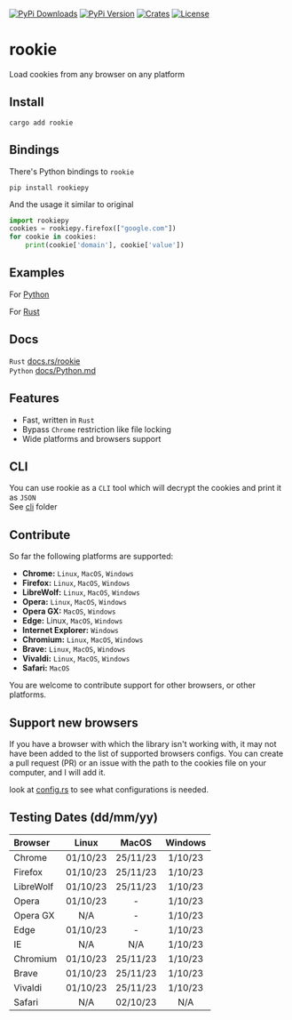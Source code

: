 [![PyPi Downloads][PyPi-downloads]][PyPi-url]
[![PyPi Version][PyPi-version]][PyPi-url]
[![Crates][Crates-badge]][Crates-url]
[![License][License-shield]][License-url]


# rookie
Load cookies from any browser on any platform

## Install
```shell
cargo add rookie
```

## Bindings
There's Python bindings to `rookie`
```shell
pip install rookiepy
```
And the usage it similar to original
```python
import rookiepy
cookies = rookiepy.firefox(["google.com"])
for cookie in cookies:
    print(cookie['domain'], cookie['value'])
```

## Examples
For [Python](https://github.com/thewh1teagle/rookie/tree/main/examples)

For [Rust](https://github.com/thewh1teagle/rookie/tree/main/rookie-rs/examples)

## Docs
`Rust` [docs.rs/rookie](https://docs.rs/rookie)  
`Python` [docs/Python.md](docs/Python.md)

## Features
- Fast, written in `Rust`
- Bypass `Chrome` restriction like file locking
- Wide platforms and browsers support

## CLI
You can use rookie as a `CLI` tool which will decrypt the cookies and print it as `JSON`  
See [cli](https://github.com/thewh1teagle/rookie/tree/main/cli) folder

## Contribute
So far the following platforms are supported:

* **Chrome:** `Linux`, `MacOS`, `Windows`
* **Firefox:** `Linux`, `MacOS`, `Windows`
* **LibreWolf:** `Linux`, `MacOS`, `Windows`
* **Opera:** `Linux`, `MacOS`, `Windows`
* **Opera GX:** `MacOS`, `Windows`
* **Edge:** Linux, `MacOS`, `Windows`
* **Internet Explorer:** `Windows`
* **Chromium:** `Linux`, `MacOS`, `Windows`
* **Brave:** `Linux`, `MacOS`, `Windows`
* **Vivaldi:** `Linux`, `MacOS`, `Windows`
* **Safari:** `MacOS`

You are welcome to contribute support for other browsers, or other platforms.

## Support new browsers
If you have a browser with which the library isn't working with, it may not have been added to the list of supported browsers configs. You can create a pull request (PR) or an issue with the path to the cookies file on your computer, and I will add it.

look at [config.rs](https://github.com/thewh1teagle/rookie/blob/main/rookie-rs/src/config.rs) to see what configurations is needed.

## Testing Dates  (dd/mm/yy)

Browser  |  Linux    |  MacOS   | Windows  |
:------  | :------:  | :------: | :------: |
Chrome   | 01/10/23  | 25/11/23 |  1/10/23 |
Firefox  | 01/10/23  | 25/11/23 |  1/10/23 |
LibreWolf| 01/10/23  | 25/11/23 |  1/10/23 |
Opera    | 01/10/23  |    -     |  1/10/23 |
Opera GX |   N/A     |    -     |  1/10/23 |
Edge     | 01/10/23  |    -     |  1/10/23 |
IE       |   N/A     |   N/A    |  1/10/23 |
Chromium | 01/10/23  | 25/11/23 |  1/10/23 |
Brave    | 01/10/23  | 25/11/23 |  1/10/23 |
Vivaldi  | 01/10/23  | 25/11/23 |  1/10/23 |
Safari   |   N/A     | 02/10/23 |    N/A   |



[PyPi-downloads]: https://img.shields.io/pypi/dm/rookiepy
[PyPi-version]: https://img.shields.io/pypi/v/rookiepy?color=00aa00
[PyPi-url]: https://pypi.org/project/rookiepy/
[Crates-badge]: https://img.shields.io/crates/v/rookie
[Crates-url]: https://crates.io/crates/rookie/
[License-shield]: https://img.shields.io/github/license/thewh1teagle/rookie?color=00aaaa
[License-url]: https://github.com/thewh1teagle/rookie/blob/main/rookie-rs/MIT-LICENSE.txt
